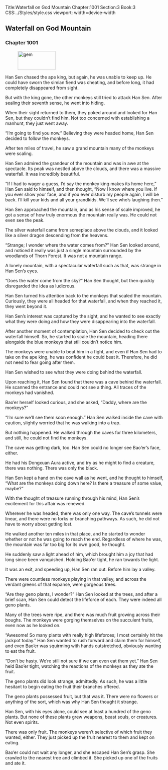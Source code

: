 Title:Waterfall on God Mountain 
Chapter:1001 
Section:3 
Book:3 
CSS:../Styles/style.css 
viewport: width=device-width
  
## Waterfall on God Mountain
### Chapter 1001
  
<figure>
	<img src="../Images/gem.gif" alt="gem" id="gem" width="120" height="60" />
</figure>
  

  
Han Sen chased the ape king, but again, he was unable to keep up. He could have sworn the simian fiend was cheating, and before long, it had completely disappeared from sight.

But with the king gone, the other monkeys still tried to attack Han Sen. After sealing their seventh sense, he went into hiding.

When their sight returned to them, they poked around and looked for Han Sen, but they couldn’t find him. Not too concerned with establishing a manhunt, they just went away.

“I’m going to find you now.” Believing they were headed home, Han Sen decided to follow the monkeys.

After ten miles of travel, he saw a grand mountain many of the monkeys were scaling.

Han Sen admired the grandeur of the mountain and was in awe at the spectacle. Its peak was nestled above the clouds, and there was a massive waterfall. It was incredibly beautiful.

“If I had to wager a guess, I’d say the monkey king makes its home here,” Han Sen said to himself, and then thought, “Now I know where you live. If you ever show your face, and if you ever disturb my people again, I will be back. I’ll kill your kids and all your grandkids. We’ll see who’s laughing then.”

Han Sen approached the mountain, and as his sense of scale improved, he got a sense of how truly enormous the mountain really was. He could not even see the peak.

The silver waterfall came from someplace above the clouds, and it looked like a silver dragon descending from the heavens.

“Strange; I wonder where the water comes from?” Han Sen looked around, and noticed it really was just a single mountain surrounded by the woodlands of Thorn Forest. It was not a mountain range.

A lonely mountain, with a spectacular waterfall such as that, was strange in Han Sen’s eyes.

“Does the water come from the sky?” Han Sen thought, but then quickly disregarded the idea as ludicrous.

Han Sen turned his attention back to the monkeys that scaled the mountain. Curiously, they were all headed for that waterfall, and when they reached it, they went beyond it.

Han Sen’s interest was captured by the sight, and he wanted to see exactly what they were doing and how they were disappearing into the waterfall.

After another moment of contemplation, Han Sen decided to check out the waterfall himself. So, he started to scale the mountain, heading there alongside the blue monkeys that still couldn’t notice him.

The monkeys were unable to beat him in a fight, and even if Han Sen had to take on the ape king, he was confident he could beat it. Therefore, he did not need to fear going after them.

Han Sen wished to see what they were doing behind the waterfall.

Upon reaching it, Han Sen found that there was a cave behind the waterfall. He scanned the entrance and could not see a thing. All traces of the monkeys had vanished.

Bao’er herself looked curious, and she asked, “Daddy, where are the monkeys?”

“I’m sure we’ll see them soon enough.” Han Sen walked inside the cave with caution, slightly worried that he was walking into a trap.

But nothing happened. He walked through the caves for three kilometers, and still, he could not find the monkeys.

The cave was getting dark, too. Han Sen could no longer see Bao’er’s face, either.

He had his Dongxuan Aura active, and try as he might to find a creature, there was nothing. There was only the black.

Han Sen kept a hand on the cave wall as he went, and he thought to himself, “What are the monkeys doing down here? Is there a treasure of some value, maybe?”

With the thought of treasure running through his mind, Han Sen’s excitement for this affair was renewed.

Wherever he was headed, there was only one way. The cave’s tunnels were linear, and there were no forks or branching pathways. As such, he did not have to worry about getting lost.

He walked another ten miles in that place, and he started to wonder whether or not he was going to reach the end. Regardless of where he was, the mountain was far too big for its own good, he thought.

He suddenly saw a light ahead of him, which brought him a joy that had long since been vanquished. Holding Bao’er tight, he ran towards the light.

It was an exit, and speeding up, Han Sen ran out. Before him lay a valley.

There were countless monkeys playing in that valley, and across the verdant greens of that expanse, were gorgeous trees.

“Are they geno plants, I wonder?” Han Sen looked at the trees, and after a brief scan, Han Sen could detect the lifeforce of each. They were indeed all geno plants.

Many of the trees were ripe, and there was much fruit growing across their boughs. The monkeys were gorging themselves on the succulent fruits, even now as he looked on.

“Awesome! So many plants with really high lifeforces; I most certainly hit the jackpot today.” Han Sen wanted to rush forward and claim them for himself, and even Bao’er was squirming with hands outstretched, obviously wanting to eat the fruit.

“Don’t be hasty. We’re still not sure if we can even eat them yet.” Han Sen held Bao’er tight, watching the reactions of the monkeys as they ate the fruit.

The geno plants did look strange, admittedly. As such, he was a little hesitant to begin eating the fruit their branches offered.

The geno plants possessed fruit, but that was it. There were no flowers or anything of the sort, which was why Han Sen thought it strange.

Han Sen, with his eyes alone, could see at least a hundred of the geno plants. But none of these plants grew weapons, beast souls, or creatures. Not even spirits.

There was only fruit. The monkeys weren’t selective of which fruit they wanted, either. They just picked up the fruit nearest to them and kept on eating.

Bao’er could not wait any longer, and she escaped Han Sen’s grasp. She crawled to the nearest tree and climbed it. She picked up one of the fruits and ate it.